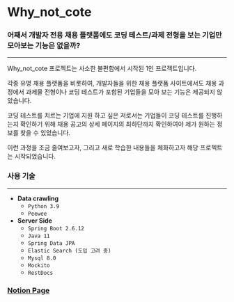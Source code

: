# Why_not_cote

### 어째서 개발자 전용 채용 플랫폼에도 코딩 테스트/과제 전형을 보는 기업만 모아보는 기능은 없을까?

---

Why_not_cote 프로젝트는 사소한 불편함에서 시작된 1인 프로젝트입니다.

각종 유명 채용 플랫폼을 비롯하여, 개발자들을 위한 채용 플랫폼 사이트에서도 채용 과정에서 과제물 전형이나 코딩 테스트가 포함된 기업들을 모아 보는 기능은 제공되지 않았습니다.

코딩 테스트를 치르는 기업에 지원 하고 싶은 저로서는 기업들이 코딩 테스트를 진행하는지 확인하기 위해 채용 공고의 상세 페이지의 최하단까지 확인하여야 제가 원하는 정보를 찾을 수 있었습니다.

이런 과정을 조금 줄여보고자, 그리고 새로 학습한 내용들을 체화하고자 해당 프로젝트는 시작되었습니다.

### 사용 기술

---

- **Data crawling**
  - `Python 3.9`
  - `Peewee`
- **Server Side**
  - `Spring Boot 2.6.12`
  - `Java 11`
  - `Spring Data JPA`
  - `Elastic Search (도입 고려 중)`
  - `Mysql 8.0`
  - `Mockito`
  - `RestDocs`


### [Notion Page](https://shrub-wasabi-bb8.notion.site/Why_not_cote-d6cf883632234c7aa6820f9e680e159e)

